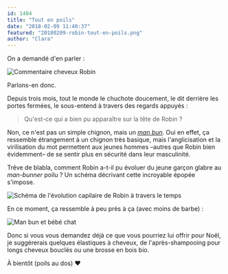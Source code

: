 ```yaml
---
id: 1404
title: "Tout en poils"
date: "2018-02-09 11:40:37"
featured: "20180209-robin-tout-en-poils.png"
author: "Clara"
---
```


On a demandé d'en parler :

![Commentaire cheveux Robin](20180209-commentaire-cheveux.png)

Parlons-en donc.

Depuis trois mois, tout le monde le chuchote doucement, le dit derrière les
portes fermées, le sous-entend à travers des regards appuyés :

> Qu'est-ce qui a bien pu apparaître sur la tête de Robin ?

Non, ce n'est pas un simple chignon, mais un
[_man bun_](https://fr.wiktionary.org/wiki/man_bun). Oui en effet, ça ressemble
étrangement à un chignon très basique, mais l'anglicisation et la virilisation
du mot permettent aux jeunes hommes –autres que Robin bien évidemment– de se
sentir plus en sécurité dans leur masculinité.

Trêve de blabla, comment Robin a-t-il pu évoluer du jeune garçon glabre au
_man-bunner_ poilu ? Un schéma décrivant cette incroyable épopée s'impose.

![Schéma de l'évolution capilaire de Robin à travers le temps](20180209-robin-tout-en-poils.png)

En ce moment, ça ressemble à peu près à ça (avec moins de barbe) :

![Man bun et bébé chat](20180209-bolaven-chaton.jpg "C'est pas parce qu'on est un homme viril qu'on peut pas aimé les bébés chats d'abord")

Donc si vous vous demandez déjà ce que vous pourriez lui offrir pour Noël, je
suggérerais quelques élastiques à cheveux, de l'après-shampooing pour longs
cheveux bouclés ou une brosse en bois bio.

À bientôt (poils au dos) ❤️
